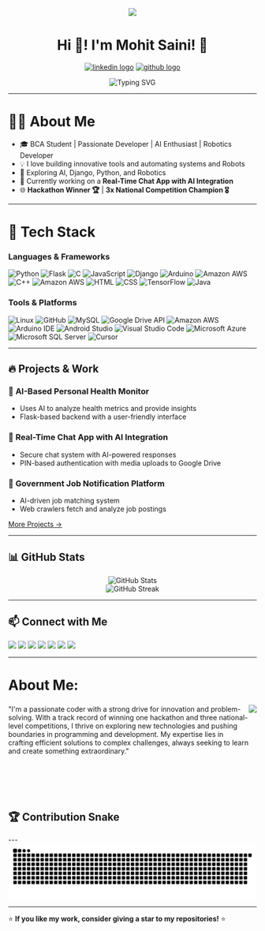<div align="center">
    <img height="200" src="https://user-images.githubusercontent.com/74038190/215768208-3bf3dda8-eeea-40ee-a58b-f5ac529685bf.gif"  />
  </div> 
<h1 align="center">Hi 👋! I'm Mohit Saini! 🚀</h1>
<p align="center">
  <a href="https://www.linkedin.com/in/mohit-saini-147a9223a?utm_source=share&utm_campaign=share_via&utm_content=profile&utm_medium=android_app" target="_blank">  <img src="https://img.shields.io/static/v1?message=LinkedIn&logo=linkedin&label=&color=0077B5&logoColor=white&labelColor=&style=for-the-badge" height="25" alt="linkedin logo"  /></a>
  <a href="https://github.com/mohitsaini7005"><img src="https://img.shields.io/badge/GitHub-181717?style=for-the-badge&logo=github&logoColor=white" height="25" alt="github logo"  /></a>
</p>


<p align="center">
  <img src="https://readme-typing-svg.herokuapp.com?size=22&duration=4000&color=F7D731&center=true&vCenter=true&width=500&lines=Passionate+Developer+%7C+AI+Enthusiast;Building+Innovative+Tools;Automating+Systems;Exploring+Django%2C+Python%2C+AI%2c+Robotics;Let's+Code+Something+Awesome!" alt="Typing SVG" />
</p>
  

---
<h1 align="left">👨‍💻 About Me</h1>

- 🎓 BCA Student | Passionate Developer | AI Enthusiast | Robotics Developer
- 💡 I love building innovative tools and automating systems and Robots
- 🚀 Exploring AI, Django, Python, and Robotics
- 📌 Currently working on a **Real-Time Chat App with AI Integration**
- 🌐 **Hackathon Winner 🏆** | **3x National Competition Champion 🎖️**


---

  <h1 align="left">🔧 Tech Stack</h1>

### Languages & Frameworks

![Python](https://img.shields.io/badge/Python-3776AB?style=for-the-badge&logo=python&logoColor=white)
![Flask](https://img.shields.io/badge/Flask-000000?style=for-the-badge&logo=flask&logoColor=white)
![C](https://img.shields.io/badge/C-A8B9CC?style=for-the-badge&logo=c&logoColor=white)
![JavaScript](https://img.shields.io/badge/JavaScript-F7DF1E?style=for-the-badge&logo=javascript&logoColor=black)
![Django](https://img.shields.io/badge/Django-092E20?style=for-the-badge&logo=django&logoColor=white)
![Arduino](https://img.shields.io/badge/Arduino-00979D?style=for-the-badge&logo=arduino&logoColor=white)
![Amazon AWS](https://img.shields.io/badge/Amazon_AWS-232F3E?style=for-the-badge&logo=amazon-aws&logoColor=white) 
![C++](https://img.shields.io/badge/C%2B%2B-00599C?style=for-the-badge&logo=c%2B%2B&logoColor=white)
![Amazon AWS](https://img.shields.io/badge/Amazon_AWS-232F3E?style=for-the-badge&logo=amazon-aws&logoColor=white)
![HTML](https://img.shields.io/badge/HTML-239120?style=for-the-badge&logo=html5&logoColor=white)
![CSS](https://img.shields.io/badge/CSS-239120?&style=for-the-badge&logo=css3&logoColor=white)
![TensorFlow](https://img.shields.io/badge/TensorFlow-FF6F00?style=for-the-badge&logo=tensorflow&logoColor=white)
![Java](https://img.shields.io/badge/Java-ED8B00?style=for-the-badge&logo=java&logoColor=white)



### Tools & Platforms

![Linux](https://img.shields.io/badge/Linux-FCC624?style=for-the-badge&logo=linux&logoColor=black)
![GitHub](https://img.shields.io/badge/GitHub-181717?style=for-the-badge&logo=github&logoColor=white)
![MySQL](https://img.shields.io/badge/MySQL-4479A1?style=for-the-badge&logo=mysql&logoColor=white)
![Google Drive API](https://img.shields.io/badge/Google%20Drive%20API-4285F4?style=for-the-badge&logo=google-drive&logoColor=white)
![Amazon AWS](https://img.shields.io/badge/Amazon_AWS-232F3E?style=for-the-badge&logo=amazon-aws&logoColor=white)
![Arduino IDE](https://img.shields.io/badge/Arduino_IDE-00979D?style=for-the-badge&logo=arduino&logoColor=white)
![Android Studio](https://img.shields.io/badge/Android_Studio-3DDC84?style=for-the-badge&logo=android-studio&logoColor=white)
![Visual Studio Code](https://img.shields.io/badge/Visual_Studio_Code-0078D4?style=for-the-badge&logo=visual-studio-code&logoColor=white)
![Microsoft Azure](https://img.shields.io/badge/Microsoft_Azure-0089D6?style=for-the-badge&logo=microsoft-azure&logoColor=white)
![Microsoft SQL Server](https://img.shields.io/badge/Microsoft_SQL_Server-CC2927?style=for-the-badge&logo=microsoft-sql-server&logoColor=white)
![Cursor](https://img.shields.io/badge/Cursor-000000?style=for-the-badge&logo=cursor&logoColor=white)


---

## 🔥 Projects & Work

### 🌟 **AI-Based Personal Health Monitor**
- Uses AI to analyze health metrics and provide insights
- Flask-based backend with a user-friendly interface

### 🔹 **Real-Time Chat App with AI Integration**
- Secure chat system with AI-powered responses
- PIN-based authentication with media uploads to Google Drive

### 📢 **Government Job Notification Platform**
- AI-driven job matching system
- Web crawlers fetch and analyze job postings

[More Projects →](https://github.com/mohitsaini7005)

---
## 📊 GitHub Stats

<p align="center">
  <img src="https://github-readme-stats.vercel.app/api?username=mohitsaini7005&show_icons=true&theme=dark&hide_border=false&border_radius=5&order=3" alt="GitHub Stats" />
  <br>
  <img src="https://github-readme-streak-stats.herokuapp.com/?user=mohitsaini7005&show_icons=true&theme=dark&hide_border=false&border_radius=5&order=3" alt="GitHub Streak" />
</p>

---
  
  
  ## 📫 Connect with Me

  <p align="left">
    <a href="https://www.linkedin.com/in/mohit-saini-147a9223a?utm_source=share&utm_campaign=share_via&utm_content=profile&utm_medium=android_app"><img src="https://img.shields.io/badge/LinkedIn-%230077B5.svg?&style=for-the-badge&logo=linkedin&logoColor=white" /></a>
    <a href="#"><img src="https://img.shields.io/badge/Discord-%237289DA.svg?&style=for-the-badge&logo=discord&logoColor=white" /></a>
    <a href="#"><img src="https://img.shields.io/badge/Youtube-%23FF0000.svg?&style=for-the-badge&logo=youtube&logoColor=white" /></a>
    <a href="mailto:mohitsaini7005@gmail.com"><img src="https://img.shields.io/badge/Gmail-%23D14836.svg?&style=for-the-badge&logo=gmail&logoColor=white" /></a>
    <a href="https://www.instagram.com/its_mohit_saini/"><img src="https://img.shields.io/badge/Instagram-%23E4405F.svg?&style=for-the-badge&logo=instagram&logoColor=white" /></a>
    <a href="https://t.me/@Mohitsaini420"><img src="https://img.shields.io/badge/Telegram-%232CA5E0.svg?&style=for-the-badge&logo=telegram&logoColor=white" /></a>
    <a href="https://wa.me/9485501077"><img src="https://img.shields.io/badge/WhatsApp-%2325D366.svg?&style=for-the-badge&logo=whatsapp&logoColor=white" /></a>
  </p>
  
  ---

  ###
  
  
  <h1 align="left">About Me:</h1>
  
  ###
  
  <img align="right" height="200" src="https://i.imgflip.com/65efzo.gif"  />
  
  ###
  
  <p align="left">"I'm a passionate coder with a strong drive for innovation and problem-solving. With a track record of winning one hackathon and three national-level competitions, I thrive on exploring new technologies and pushing boundaries in programming and development. My expertise lies in crafting efficient solutions to complex challenges, always seeking to learn and create something extraordinary."</p>

  

  <br>
  <br>
  <br>
  <br>
  
  
  
  <h2 align="left">🏆 Contribution Snake</h2>
---
  <picture>
    <source media="(prefers-color-scheme: dark)" srcset="https://raw.githubusercontent.com/mohitsaini7005/mohitsaini7005/output/github-snake-dark.svg" />
    <source media="(prefers-color-scheme: light)" srcset="https://raw.githubusercontent.com/mohitsaini7005/mohitsaini7005/output/github-snake.svg" />
    <img alt="github-snake" src="https://raw.githubusercontent.com/mohitsaini7005/mohitsaini7005/output/github-snake.svg" />
  </picture>
 
  ---
  ⭐ **If you like my work, consider giving a star to my repositories!** ⭐
  
  
